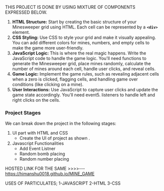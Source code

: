 

THIS PROJECT IS DONE BY USING MIXTURE OF COMPONENTS EXPRESSED BELOW.

1. **HTML Structure:**
Start by creating the basic structure of your Minesweeper grid using HTML. Each cell can be represented by a **`<div>`** element.
2. **CSS Styling:**
Use CSS to style your grid and make it visually appealing. You can add different colors for mines, numbers, and empty cells to make the game more user-friendly.
3. **JavaScript Logic:**
This is where the real magic happens. Write the JavaScript code to handle the game logic. You'll need functions to generate the Minesweeper grid, place mines randomly, calculate the number of mines around each cell, handle user clicks, and reveal cells.
4. **Game Logic:**
Implement the game rules, such as revealing adjacent cells when a zero is clicked, flagging cells, and handling game over conditions (like clicking on a mine).
5. **User Interactions:**
Use JavaScript to capture user clicks and update the game state accordingly. You'll need event5. listeners to handle left and right clicks on the cells.

### **Project Stages**

We can break down the project in the following stages:

1. UI part with HTML and CSS
    - Create the UI of project as shown .
2. Javascript Functionalities
    - Add Event Listner
    - Random bomb placing
    - Random number placing


  HOSTED LINK FOR THE SAME >>>>---https://himanshu0018.github.io/MINE_GAME


  USES OF PARTICULATES;
  1-JAVASCRIPT
  2-HTML
  3-CSS
